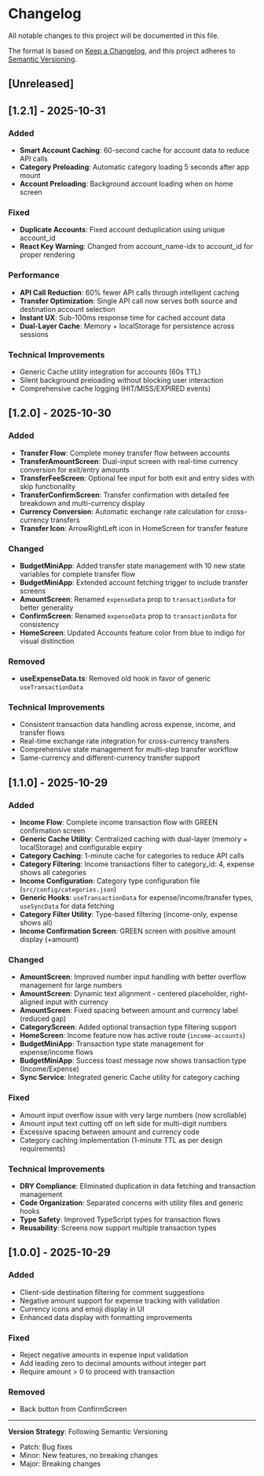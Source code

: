 # Changelog

All notable changes to this project will be documented in this file.

The format is based on [Keep a Changelog](https://keepachangelog.com/en/1.0.0/),
and this project adheres to [Semantic Versioning](https://semver.org/spec/v2.0.0.html).

## [Unreleased]

## [1.2.1] - 2025-10-31

### Added
- **Smart Account Caching**: 60-second cache for account data to reduce API calls
- **Category Preloading**: Automatic category loading 5 seconds after app mount
- **Account Preloading**: Background account loading when on home screen

### Fixed
- **Duplicate Accounts**: Fixed account deduplication using unique account_id
- **React Key Warning**: Changed from account_name-idx to account_id for proper rendering

### Performance
- **API Call Reduction**: 60% fewer API calls through intelligent caching
- **Transfer Optimization**: Single API call now serves both source and destination account selection
- **Instant UX**: Sub-100ms response time for cached account data
- **Dual-Layer Cache**: Memory + localStorage for persistence across sessions

### Technical Improvements
- Generic Cache utility integration for accounts (60s TTL)
- Silent background preloading without blocking user interaction
- Comprehensive cache logging (HIT/MISS/EXPIRED events)

## [1.2.0] - 2025-10-30

### Added
- **Transfer Flow**: Complete money transfer flow between accounts
- **TransferAmountScreen**: Dual-input screen with real-time currency conversion for exit/entry amounts
- **TransferFeeScreen**: Optional fee input for both exit and entry sides with skip functionality
- **TransferConfirmScreen**: Transfer confirmation with detailed fee breakdown and multi-currency display
- **Currency Conversion**: Automatic exchange rate calculation for cross-currency transfers
- **Transfer Icon**: ArrowRightLeft icon in HomeScreen for transfer feature

### Changed
- **BudgetMiniApp**: Added transfer state management with 10 new state variables for complete transfer flow
- **BudgetMiniApp**: Extended account fetching trigger to include transfer screens
- **AmountScreen**: Renamed `expenseData` prop to `transactionData` for better generality
- **ConfirmScreen**: Renamed `expenseData` prop to `transactionData` for consistency
- **HomeScreen**: Updated Accounts feature color from blue to indigo for visual distinction

### Removed
- **useExpenseData.ts**: Removed old hook in favor of generic `useTransactionData`

### Technical Improvements
- Consistent transaction data handling across expense, income, and transfer flows
- Real-time exchange rate integration for cross-currency transfers
- Comprehensive state management for multi-step transfer workflow
- Same-currency and different-currency transfer support

## [1.1.0] - 2025-10-29

### Added
- **Income Flow**: Complete income transaction flow with GREEN confirmation screen
- **Generic Cache Utility**: Centralized caching with dual-layer (memory + localStorage) and configurable expiry
- **Category Caching**: 1-minute cache for categories to reduce API calls
- **Category Filtering**: Income transactions filter to category_id: 4, expense shows all categories
- **Income Configuration**: Category type configuration file (`src/config/categories.json`)
- **Generic Hooks**: `useTransactionData` for expense/income/transfer types, `useSyncData` for data fetching
- **Category Filter Utility**: Type-based filtering (income-only, expense shows all)
- **Income Confirmation Screen**: GREEN screen with positive amount display (+amount)

### Changed
- **AmountScreen**: Improved number input handling with better overflow management for large numbers
- **AmountScreen**: Dynamic text alignment - centered placeholder, right-aligned input with currency
- **AmountScreen**: Fixed spacing between amount and currency label (reduced gap)
- **CategoryScreen**: Added optional transaction type filtering support
- **HomeScreen**: Income feature now has active route (`income-accounts`)
- **BudgetMiniApp**: Transaction type state management for expense/income flows
- **BudgetMiniApp**: Success toast message now shows transaction type (Income/Expense)
- **Sync Service**: Integrated generic Cache utility for category caching

### Fixed
- Amount input overflow issue with very large numbers (now scrollable)
- Amount input text cutting off on left side for multi-digit numbers
- Excessive spacing between amount and currency code
- Category caching implementation (1-minute TTL as per design requirements)

### Technical Improvements
- **DRY Compliance**: Eliminated duplication in data fetching and transaction management
- **Code Organization**: Separated concerns with utility files and generic hooks
- **Type Safety**: Improved TypeScript types for transaction flows
- **Reusability**: Screens now support multiple transaction types

## [1.0.0] - 2025-10-29

### Added
- Client-side destination filtering for comment suggestions
- Negative amount support for expense tracking with validation
- Currency icons and emoji display in UI
- Enhanced data display with formatting improvements

### Fixed
- Reject negative amounts in expense input validation
- Add leading zero to decimal amounts without integer part
- Require amount > 0 to proceed with transaction

### Removed
- Back button from ConfirmScreen

---

**Version Strategy**: Following Semantic Versioning
- Patch: Bug fixes
- Minor: New features, no breaking changes
- Major: Breaking changes
